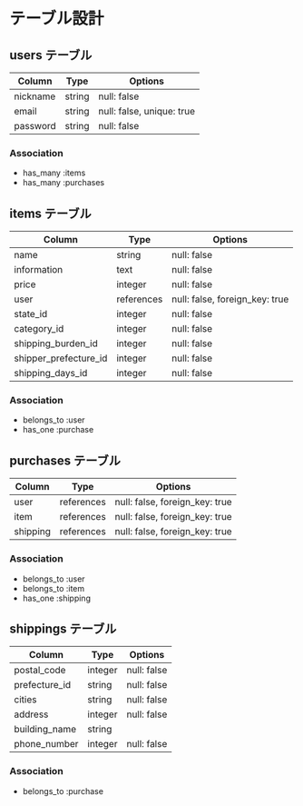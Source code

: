 # テーブル設計

## users テーブル

| Column   | Type   | Options                       |
| -------- | ------ | ----------------------------- |
| nickname | string | null: false                   |
| email    | string | null: false, unique: true     |
| password | string | null: false                   |

### Association

- has_many :items
- has_many :purchases

## items テーブル

| Column                | Type       | Options                        |
| --------------------- | ---------- | ------------------------------ |
| name                  | string     | null: false                    |
| information           | text       | null: false                    |
| price                 | integer    | null: false                    |
| user                  | references | null: false, foreign_key: true |
| state_id              | integer    | null: false                    |
| category_id           | integer    | null: false 				      |
| shipping_burden_id    | integer    | null: false                    |
| shipper_prefecture_id | integer    | null: false                    |
| shipping_days_id      | integer    | null: false                    |

### Association

- belongs_to :user 
- has_one :purchase

## purchases テーブル

| Column   | Type       | Options                        |
| -------- | ---------- | ------------------------------ |
| user     | references | null: false, foreign_key: true |
| item     | references | null: false, foreign_key: true |
| shipping | references | null: false, foreign_key: true |

### Association
- belongs_to :user
- belongs_to :item
- has_one :shipping

## shippings テーブル

| Column        | Type     | Options     |
| ------------- | -------- | ----------- |
| postal_code   | integer  | null: false |
| prefecture_id | string   | null: false |
| cities        | string   | null: false |
| address       | integer  | null: false |
| building_name | string   |             |
| phone_number  | integer  | null: false |

### Association

- belongs_to :purchase